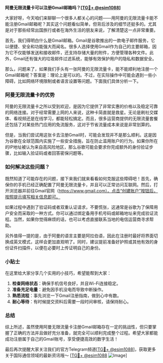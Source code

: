 **阿曼无限流量卡可以注册Gmail邮箱吗？[[TG💪+ @esim1088](https://t.me/s/esim1088)]**

大家好呀，今天咱们来聊聊一个很多人都关心的问题——用阿曼的无限流量卡能不能注册Gmail邮箱呢？其实这个问题看似简单，但背后涉及的细节还挺多的。尤其是对于那些经常出国旅行或者在海外生活的朋友来说，了解清楚这一点非常重要。

首先，我们得明白什么是Gmail邮箱。Gmail是谷歌推出的一款电子邮件服务，它以便捷、安全和功能强大而闻名。很多人选择使用Gmail作为自己的主要邮箱，因为它不仅能够发送和接收邮件，还支持存储大量的附件，方便管理各种文件。此外，Gmail还有强大的垃圾邮件过滤系统，能够有效保护用户的隐私和数据安全。

那么，问题来了，如果我们手头有一张阿曼的无限流量卡，能不能顺利地注册一个Gmail邮箱呢？答案是：理论上是可以的。不过，在实际操作中可能会遇到一些小障碍，比如网络环境限制或者语言设置等问题。下面我们具体分析一下。

### 阿曼无限流量卡的优势

阿曼的无限流量卡之所以受到欢迎，是因为它提供了非常实惠的价格以及稳定可靠的网络连接。对于经常需要上网的人来说，这种卡简直就是救星。无论是刷社交媒体、看视频还是在线学习，都能轻松搞定。而且，很多运营商提供的无限流量套餐还包括了对某些热门应用的免流服务，这对于节省流量成本来说是非常划算的。

但是，当我们尝试用这张卡去注册Gmail时，可能会发现并不是那么顺利。这是因为谷歌在全球范围内实施了一些安全措施，旨在防止滥用账户的行为。如果你所在的IP地址被认为来自高风险地区，那么谷歌可能会要求你完成额外的身份验证步骤，比如输入验证码或者回答密保问题等。

### 如何解决这些问题？

既然知道了可能存在的问题，接下来我们就来看看如何克服这些障碍吧！首先，确保你的手机已经正确配置了阿曼无限流量卡，并且可以正常访问互联网。然后，打开浏览器并前往Gmail官网（https://www.gmail.com）。点击“创建账户”按钮后，按照提示填写相关信息即可。

如果过程中遇到了验证码或者双重认证请求，不要慌张，这通常是谷歌为了保障用户安全而采取的一种方式。你可以通过绑定备用手机号码或邮箱地址来完成验证流程。当然，如果你觉得麻烦的话，也可以考虑直接联系当地的电信运营商寻求帮助。

另外值得一提的是，由于阿曼的语言主要是阿拉伯语，因此在注册时最好将界面切换成英文模式，这样会更加直观明了。同时，建议提前准备好护照或其他有效的身份证件扫描件，以便在必要时上传证明自己的身份。

### 小贴士

在这里给大家分享几个实用的小技巧，希望能帮到大家：

1. **检查网络状态**：确保手机信号良好，并且Wi-Fi连接稳定。
2. **准备充足电量**：避免因手机没电而导致中断操作。
3. **熟悉流程**：事先浏览一下Gmail注册指南，做到心中有数。
4. **耐心等待**：有时候提交资料后需要一段时间审核，请保持耐心。

### 总结

综上所述，虽然使用阿曼无限流量卡注册Gmail邮箱存在一定的挑战性，但只要掌握了正确的方法并且做好充分准备，就完全可以顺利完成整个过程。希望大家都能成功注册属于自己的Gmail账号，享受便捷高效的数字生活！

最后再次提醒大家关注我们的官方Telegram频道[[TG💪+ @esim1088](https://t.me/s/esim1088)]，获取更多关于国际通信领域的最新资讯哦～ [[TG💪+ @esim1088](https://t.me/s/esim1088) ![Image](https://i.postimg.cc/4NQfJmqS/Snipaste-2025-05-13-00-14-12.png)]